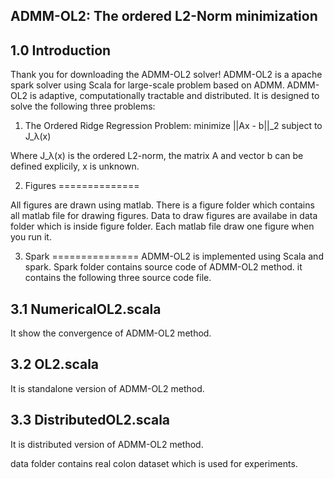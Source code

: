ADMM-OL2: The ordered L2-Norm minimization
------------------------------------------------------
1.0 Introduction
--------------

Thank you for downloading the ADMM-OL2 solver!  ADMM-OL2 is a apache spark solver
using Scala for large-scale problem based on ADMM. ADMM-OL2 is adaptive, computationally tractable
and distributed. It is designed to solve the following three problems: 

1. The Ordered Ridge Regression Problem:
   minimize  ||Ax - b||_2  subject to  J_λ(x)

Where J_λ(x) is the ordered L2-norm, the matrix A and vector b can be defined explicily, x is unknown.



2. Figures
==============

All figures are drawn using matlab. There is a figure folder which contains all matlab file for drawing
figures. Data to draw figures are availabe in data folder which is inside figure folder. Each matlab file
draw one figure when you run it.

3. Spark
===============
ADMM-OL2 is implemented using Scala and spark. Spark folder contains source code of ADMM-OL2 method.
it contains the following three source code file.

3.1  NumericalOL2.scala
-----------------------
It show the convergence of ADMM-OL2 method.

3.2 OL2.scala
--------------
It is standalone version of ADMM-OL2 method.

3.3 DistributedOL2.scala
------------------------
It is distributed version of ADMM-OL2 method.

data folder contains real colon dataset which is used for experiments.
